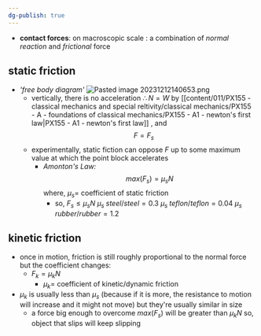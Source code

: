 ```yaml
---
dg-publish: true
---
```

- **contact forces**: on macroscopic scale : a combination of *normal reaction* and *frictional* force
## static friction
 - *'free body diagram'* ![Pasted image 20231212140653.png](/img/user/pics/Pasted%20image%2020231212140653.png)
	 - vertically, there is no acceleration $\therefore N = W$ by [[content/011/PX155 - classical mechanics and special reltivity/classical mechanics/PX155 - A - foundations of classical mechanics/PX155 - A1 - newton's first law\|PX155 - A1 - newton's first law]] ,  and
$$F=F_s$$
	- experimentally, static fiction can oppose $F$ up to some maximum value at which the point block accelerates
		- *Amonton's Law:*
$$max(F_s)=\mu _s N$$
				where, $\mu _s=$ coefficient of static friction
			- so, $F_s\leq \mu _s N$
				 $\mu _s \;steel/steel= 0.3$
				 $\mu _s \;teflon/teflon= 0.04$
				 $\mu _s \;rubber/rubber= 1.2$
## kinetic friction
- once in motion, friction is still roughly proportional to the normal force but the coefficient changes:
	- $F_k=\mu _k N$
		- $\mu _k=$ coefficient of kinetic/dynamic friction
- $\mu _k$ is usually less than $\mu _s$ (because if it is more, the resistance to motion will increase and it might not move) but they're usually similar in size
	- a force big enough to overcome $max(F_s)$ will be greater than $\mu _{k}N$ so, object that slips will keep slipping
